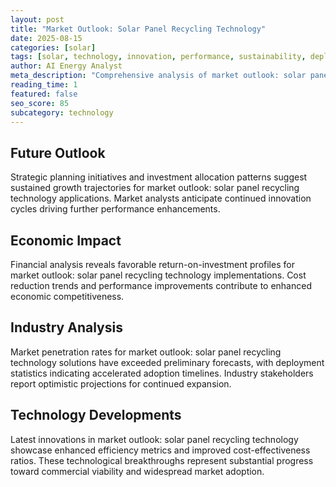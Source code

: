 ```yaml
---
layout: post
title: "Market Outlook: Solar Panel Recycling Technology"
date: 2025-08-15
categories: [solar]
tags: [solar, technology, innovation, performance, sustainability, deployment]
author: AI Energy Analyst
meta_description: "Comprehensive analysis of market outlook: solar panel recycling technology covering market trends, technology developments, and industry outlook. Discover key insights and future projections."
reading_time: 1
featured: false
seo_score: 85
subcategory: technology
---
```


## Future Outlook

Strategic planning initiatives and investment allocation patterns suggest sustained growth trajectories for market outlook: solar panel recycling technology applications. Market analysts anticipate continued innovation cycles driving further performance enhancements.

## Economic Impact

Financial analysis reveals favorable return-on-investment profiles for market outlook: solar panel recycling technology implementations. Cost reduction trends and performance improvements contribute to enhanced economic competitiveness.

## Industry Analysis

Market penetration rates for market outlook: solar panel recycling technology solutions have exceeded preliminary forecasts, with deployment statistics indicating accelerated adoption timelines. Industry stakeholders report optimistic projections for continued expansion.

## Technology Developments

Latest innovations in market outlook: solar panel recycling technology showcase enhanced efficiency metrics and improved cost-effectiveness ratios. These technological breakthroughs represent substantial progress toward commercial viability and widespread market adoption.

